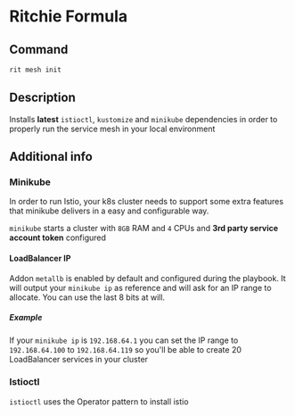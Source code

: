 # Ritchie Formula

## Command

```bash
rit mesh init
```

## Description

Installs **latest** `istioctl`, `kustomize` and `minikube` dependencies in order to properly run the service mesh in your local environment

## Additional info
### Minikube

In order to run Istio, your k8s cluster needs to support some extra features that minikube delivers in a easy and configurable way. 

`minikube` starts a cluster with `8GB` RAM and `4` CPUs and **3rd party service account token** configured

#### LoadBalancer IP

Addon `metallb` is enabled by default and configured during the playbook. It will output your `minikube ip` as reference and will ask for an IP range to allocate. You can use the last 8 bits at will.

##### Example
If your `minikube ip`  is `192.168.64.1` you can set the IP range to `192.168.64.100` to `192.168.64.119` so you'll be able to create 20 LoadBalancer services in your cluster

### Istioctl

`istioctl` uses the Operator pattern to install istio